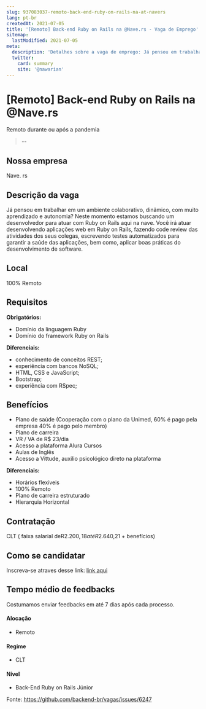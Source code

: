 ```yaml
---
slug: 937083037-remoto-back-end-ruby-on-rails-na-at-navers
lang: pt-br
createdAt: 2021-07-05
title: '[Remoto] Back-end Ruby on Rails na @Nave.rs - Vaga de Emprego'
sitemap:
  lastModified: 2021-07-05
meta:
  description: 'Detalhes sobre a vaga de emprego: Já pensou em trabalhar em um ambiente colaborativo, dinâmico, com muito aprendizado e autonomia? Neste momento estamos buscando um desenvolvedor para atuar com Ruby on Rails aqui na nave. Você irá atuar desenvolvendo aplicações web em Ruby on Rails, fazendo code review das atividades dos seus colegas, escrevendo testes automatizados para garantir a saúde das aplicações, bem como, aplicar boas práticas do desenvolvimento de software.'
  twitter:
    card: summary
    site: '@nawarian'
---
```


# [Remoto] Back-end Ruby on Rails na @Nave.rs

<!--
==================================================
Caso a vaga for remoto durante a pandemia informar no texto "Remoto durante o covid"
==================================================
-->
<!-- 
==================================================
POR FAVOR, SÓ POSTE SE A VAGA FOR PARA BACK-END!

Não faça distinção de gênero no título da vaga.

Use: "Back-End Developer" ao invés de 
"Desenvolvedor Back-End" \o/

Exemplo: `[São Paulo] Back-End Developer @ NOME DA EMPRESA`
==================================================
-->
<!--
==================================================
Caso a vaga for remoto durante a pandemia deixar a linha abaixo
==================================================
--> Remoto durante ou após a pandemia 
>--

## Nossa empresa
Nave. rs 

## Descrição da vaga

Já pensou em trabalhar em um ambiente colaborativo, dinâmico, com muito aprendizado e autonomia? Neste momento estamos buscando um desenvolvedor para atuar com Ruby on Rails aqui na nave. Você irá atuar desenvolvendo aplicações web em Ruby on Rails, fazendo code review das atividades dos seus colegas, escrevendo testes automatizados para garantir a saúde das aplicações, bem como, aplicar boas práticas do desenvolvimento de software.

## Local
 100% Remoto 

## Requisitos

**Obrigatórios:**
- Domínio da linguagem Ruby
- Domínio do framework Ruby on Rails


**Diferenciais:**
- conhecimento de conceitos REST;
- experiência com bancos NoSQL;
- HTML, CSS e JavaScript;
- Bootstrap;
- experiência com RSpec;

## Benefícios

- Plano de saúde (Cooperação com o plano da Unimed, 60% é pago pela empresa 40% é pago pelo membro)
- Plano de carreira
- VR / VA de R$ 23/dia
- Acesso a plataforma Alura Cursos
- Aulas de Inglês
- Acesso a Vittude, auxilio psicológico direto na plataforma 

**Diferenciais:**
- Horários flexíveis 
- 100% Remoto
- Plano de carreira estruturado
- Hierarquia Horizontal


## Contratação

CLT ( faixa salarial deR$2.200,18 até R$2.640,21 + benefícios)  

## Como se candidatar

Inscreva-se atraves desse link: [link aqui](https://lnkd.in/ePpBF4C)

## Tempo médio de feedbacks

Costumamos enviar feedbacks em até 7 dias após cada processo.

#### Alocação
- Remoto

#### Regime
- CLT

#### Nível
-  Back-End Ruby on Rails Júnior




Fonte: https://github.com/backend-br/vagas/issues/6247